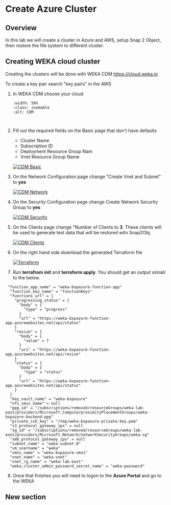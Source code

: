 # Create Azure Cluster

## Overview
In this lab we will create a cluster in Azure and AWS, setup Snap 2 Object, then restore the file system to different cluster.

##  Creating WEKA cloud cluster
Creating the clusters will be done with WEKA CDM https://cloud.weka.io

To create a key pair search "key pairs" in the AWS 

1.  In WEKA CDM choose your cloud


    ```{image} ./images/cdm.png
    :width: 50%
    :class: zoomable
    :alt: CDM



2.  Fill out the required fields on the Basic page that don't have defaults
    - Cluster Name
    - Subscription ID
    - Deployment Resource Group Nam
    - Vnet Resource Group Name

    [![CDM Basic](./images/cdm_basic.png)](./images/cdm_basic.png)

3.  On the Network Configuration page change "Create Vnet and Subnet" to **yes**

    [![CDM Network](./images/cdm_network.png)](./images/cdm_network.png)

4.  On the Security Configuration page change Create Network Security Group to **yes** 

    [![CDM Security](./images/cdm_security.png)](./images/cdm_security.png)

5.  On the Clients  page change "Number of Clients to **3**.  These clients will be used to generate test data that will be restored witn Snap2Obj.

    [![CDM Clients](./images/cdm_clients.png)](./images/cdm_clients.png)

6.  On the right hand side download the generated Terraform file

    [![Terraform](./images/tf_download.png)](./images/tf_download.png)

7.  Run **terrafrom init** and **terraform apply**.  You should get an output simialr to the below.


```
 "function_app_name" = "weka-bxpazure-function-app"
  "function_key_name" = "functionKeys"
  "functions_url" = {
    "progressing_status" = {
      "body" = {
        "type" = "progress"
      }
      "url" = "https://weka-bxpazure-function-app.azurewebsites.net/api/status"
    }
    "resize" = {
      "body" = {
        "value" = 7
      }
      "uri" = "https://weka-bxpazure-function-app.azurewebsites.net/api/resize"
    }
    "status" = {
      "body" = {
        "type" = "status"
      }
      "url" = "https://weka-bxpazure-function-app.azurewebsites.net/api/status"
    }
  }
  "key_vault_name" = "weka-bxpazure"
  "nfs_vmss_name" = null
  "ppg_id" = "/subscriptions/removed/resourceGroups/weka-lab-east/providers/Microsoft.Compute/proximityPlacementGroups/weka-bxpazure-backend-ppg"
  "private_ssh_key" = "/tmp/weka-bxpazure-private-key.pem"
  "s3_protocol_gateway_ips" = null
  "sg_id" = "/subscriptions/removed/resourceGroups/weka-lab-east/providers/Microsoft.Network/networkSecurityGroups/weka-sg"
  "smb_protocol_gateway_ips" = null
  "subnet_name" = "weka-subnet-0"
  "vm_username" = "weka"
  "vmss_name" = "weka-bxpazure-vmss"
  "vnet_name" = "weka-vnet"
  "vnet_rg_name" = "weka-lab-east"
  "weka_cluster_admin_password_secret_name" = "weka-password"
  ```


8.  Once that finishes you will need to logon to the **Azure Portal** and go to the WEKA 

   

##  New section 